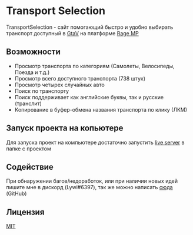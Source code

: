 # Transport Selection

TransportSelection - сайт помогающий быстро и удобно выбирать транспорт доступный в [GtaV](https://www.rockstargames.com/gta-v) на платформе [Rage MP](https://rage.mp/)

## Возможности

* Просмотр транспорта по категориям (Самолеты, Велосипеды, Поезда и т.д.)
* Просмотр всего доступного транспорта (738 штук)
* Просмотр четырех случайных авто
* Поиск по транспорту
* Поиск поддерживает как английские буквы, так и русские (транслит)
* Копирование в буфер-обмена названия транспорта по клику (ЛКМ)

## Запуск проекта на копьютере

Для запуска проект на компьютере достаточно запустить [live server](https://marketplace.visualstudio.com/items?itemName=ritwickdey.LiveServer) в папке с проектом

## Содействие
При обнаружении багов/недоработок, или при наличии новых идей пишите мне в дискорд (Lywi#6397), так же можно написать [сюда](https://github.com/olzx/TransportSelection/issues) (GitHub) 

## Лицензия
[MIT](https://mit-license.org/)